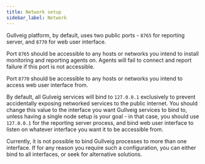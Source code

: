 ```yaml
---
title: Network setup
sidebar_label: Network
---
```


Gullveig platform, by default, uses two public ports - `8765` for reporting server, and `8770` for web user 
interface.

Port `8765` should be accessible to any hosts or networks you intend to install monitoring and reporting agents on.
Agents will fail to connect and report failure if this port is not accessible.

Port `8770` should be accessible to any hosts or networks you intend to access web user interface from.

By default, all Gulveig services will bind to `127.0.0.1` exclusively to prevent accidentally exposing networked
services to the public internet. You should change this value to the interface you want Gullveig 
services to bind to, unless having a single node setup is your goal - in that case, you should use
`127.0.0.1` for the reporting server process, and bind web user interface to listen on whatever interface
you want it to be accessible from.

Currently, it is not possible to bind Gullveig processes to more than one interface. If for any reason you require
such a configuration, you can either bind to all interfaces, or seek for alternative solutions.

